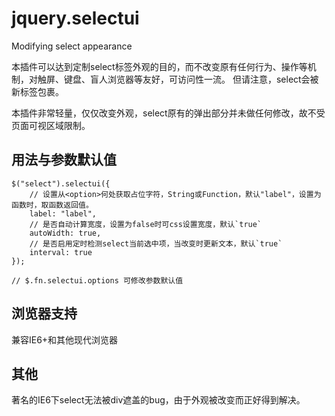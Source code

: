 jquery.selectui
===============

Modifying select appearance

本插件可以达到定制select标签外观的目的，而不改变原有任何行为、操作等机制，对触屏、键盘、盲人浏览器等友好，可访问性一流。
但请注意，select会被新标签包裹。

本插件非常轻量，仅仅改变外观，select原有的弹出部分并未做任何修改，故不受页面可视区域限制。

## 用法与参数默认值

```Javescript
$("select").selectui({
	// 设置从<option>何处获取占位字符，String或Function，默认"label"，设置为函数时，取函数返回值。
	label: "label",
	// 是否自动计算宽度，设置为false时可css设置宽度，默认`true`
	autoWidth: true,
	// 是否启用定时检测select当前选中项，当改变时更新文本，默认`true`
	interval: true
});

// $.fn.selectui.options 可修改参数默认值
```

## 浏览器支持

兼容IE6+和其他现代浏览器

## 其他

著名的IE6下select无法被div遮盖的bug，由于外观被改变而正好得到解决。
